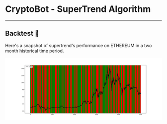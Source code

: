 # CryptoBot - SuperTrend Algorithm

---

## Backtest :robot:

Here's a snapshot of supertrend's performance on ETHEREUM in a two month historical time period.

![Ethereum Historical Supertrend Performance](supertrend_visual_ETH-USDT.jpg)